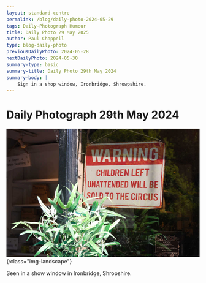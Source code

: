 ```yaml
---
layout: standard-centre
permalink: /blog/daily-photo-2024-05-29
tags: Daily-Photograph Humour
title: Daily Photo 29 May 2025
author: Paul Chappell
type: blog-daily-photo
previousDailyPhoto: 2024-05-28
nextDailyPhoto: 2024-05-30
summary-type: basic
summary-title: Daily Photo 29th May 2024
summary-body: |
    Sign in a shop window, Ironbridge, Shrowpshire.
---
```

# Daily Photograph 29th May 2024 

![Todays daily photograph](/content/posts/2024/05/day-photo-29.jpg){:class="img-landscape"}

Seen in a show window in Ironbridge, Shropshire.


